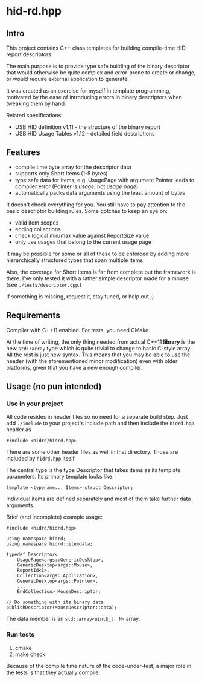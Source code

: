 # hid-rd.hpp

## Intro

This project contains C++ class templates for building compile-time
HID report descriptors.

The main purpose is to provide type safe building of the binary
descriptor that would otherwise be quite complex and error-prone to
create or change, or would require external application to generate.

It was created as an exercise for myself in template programming,
motivated by the ease of introducing errors in binary descriptors when
tweaking them by hand.

Related specifications:

- USB HID definition v1.11 - the structure of the binary report
- USB HID Usage Tables v1.12 - detailed field descriptions

## Features

- compile time byte array for the descriptor data
- supports only Short Items (1-5 bytes)
- type safe data for items, e.g. UsagePage with argument Pointer leads
  to compiler error (Pointer is *usage*, not *usage page*)
- automatically packs data arguments using the least amount of bytes

It doesn't check everything for you. You still have to pay attention
to the basic descriptor building rules. Some gotchas to keep an eye
on:

- valid item scopes
- ending collections
- check logical min/max value against ReportSize value
- only use usages that belong to the current usage page

It may be possible for some or all of these to be enforced by
adding more hierarchically structured types that span multiple
items.

Also, the coverage for Short Items is far from complete but the
framework is there. I've only tested it with a rather simple
descriptor made for a mouse (see `./tests/descriptor.cpp`.)

If something is missing, request it, stay tuned, or help out ;)

## Requirements

Compiler with C++11 enabled. For tests, you need CMake.

At the time of writing, the only thing needed from actual C++11
**library** is the new `std::array` type which is quite trivial to
change to basic C-style array. All the rest is just new syntax. This
means that you may be able to use the header (with the aforementioned
minor modification) even with older platforms, given that you have a
new enough compiler.

## Usage (no pun intended)

### Use in your project

All code resides in header files so no need for a separate build
step. Just add `./include` to your project's include path and then
include the `hidrd.hpp` header as

    #include <hidrd/hidrd.hpp>

There are some other header files as well in that directory. Those are
included by `hidrd.hpp` itself.

The central type is the type Descriptor that takes items as its
template parameters. Its primary template looks like:

    template <typename... Items> struct Descriptor;

Individual items are defined separately and most of them take further
data arguments.

Brief (and incomplete) example usage:

    #include <hidrd/hidrd.hpp>

    using namespace hidrd;
    using namespace hidrd::itemdata;

    typedef Descriptor<
        UsagePage<args::GenericDesktop>,
        GenericDesktop<args::Mouse>,
        ReportId<1>,
        Collection<args::Application>,
        GenericDesktop<args::Pointer>,
        ...
        EndCollection> MouseDescriptor;

    // Do something with its binary data
    publishDescriptor(MouseDescriptor::data);

The data member is an `std::array<uint8_t, N>` array.

### Run tests

1. cmake
2. make check

Because of the compile time nature of the code-under-test, a major
role in the tests is that they actually compile.
